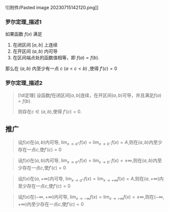 

![[附件/Pasted image 20230715142120.png]]

### 罗尔定理_描述1
如果函数 $f(x)$ 满足 
1. 在闭区间 $[a,b]$ 上连续
2. 在开区间 $(a,b)$ 内可导
3. 在区间端点处的函数值相等，即 $f(a)=f(b)$.

那么在 $(a,b)$ 内至少有一点 $c$ $(a<c<b)$ ,使得 $f'(c)=0$

### 罗尔定理_描述2
> [!dl定理] 
> 设函数$f$在闭区间$[a,b]$连续，在开区间$(a,b)$可导，并且满足$f(a)=f(b)$.
> 
> 则存在$c∈(a,b)$,使得 $f'(c)=0$.

## 推广

> 设$f(x)$在$(a,b)$内可导, $\displaystyle\lim_{ x \to a^{+} }f(x)=\lim_{ x \to b^{-} }f(x)=A$,则在$(a,b)$内至少存在一点$c$,使$f'(c)=0$

> 设$f(x)$在$(a,b)$内可导, $\displaystyle\lim_{ x \to a^{+} }f(x)=\lim_{ x \to b^{-} }f(x)=\pm \infty$,则在$(a,b)$内至少存在一点$c$,使$f'(c)=0$

> 设$f(x)$在$(a,+\infty )$内可导, $\displaystyle\lim_{ x \to a^{+} }f(x)=\lim_{ x \to +\infty  }f(x)=A$,则在$(a,+\infty )$内至少存在一点$c$,使$f'(c)=0$

> 设$f(x)$在$(-\infty ,+\infty )$内可导, $\displaystyle\lim_{ x \to -\infty  }f(x)=\lim_{ x \to +\infty  }f(x)=\pm \infty$,则在$(-\infty ,+\infty )$内至少存在一点$c$,使$f'(c)=0$

